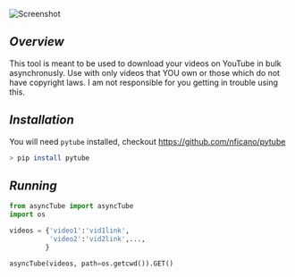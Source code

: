 ![Screenshot](https://github.com/mosh47/asyncTube/blob/master/images/title.png)

## *Overview*
This tool is meant to be used to download your videos on YouTube in bulk asynchronusly. Use with only videos that YOU own or those which do not have copyright laws. I am not responsible for you getting in trouble using this.

## *Installation*
You will need ```pytube``` installed, checkout https://github.com/nficano/pytube
```sh
> pip install pytube
```

## *Running*
```Python
from asyncTube import asyncTube
import os

videos = {'video1':'vid1link',
          'video2':'vid2link',...,
         }

asyncTube(videos, path=os.getcwd()).GET()

```
